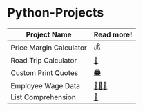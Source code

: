 # Python-Projects


| Project Name                                         | Read more!         |
|-----------------------------------------------|----------------------------|
|  Price Margin Calculator                  |  <a href="https://github.com/sambellekaplan/Price-Margin-Calculator/blob/main/README.md">💰</a> |
| Road Trip Calculator | <a href="https://google.com">🚗</a>|
| Custom Print Quotes  |  <a href="https://google.com">🖨️</a>|
| Employee Wage Data   |  <a href="https://google.com">👩🏻‍💻</a>|
| List Comprehension   |  <a href="https://google.com">📄</a>|

